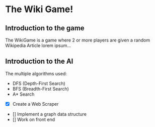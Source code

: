 # The Wiki Game!

## Introduction to the game

The WikiGame is a game where 2 or more players are given a random Wikipedia Article lorem ipsum...

## Introduction to the AI

The multiple algorithms used:

 * DFS (Depth-First Search)
 * BFS (Breadth-First Search)
 * A* Search

 - [x] Create a Web Scraper
 - []  Implement a graph data structure
 - []  Work on front end 